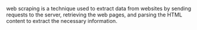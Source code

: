web scraping is a technique used to extract data from websites by sending requests to the server, retrieving the web pages, and parsing the HTML content to extract the necessary information.
